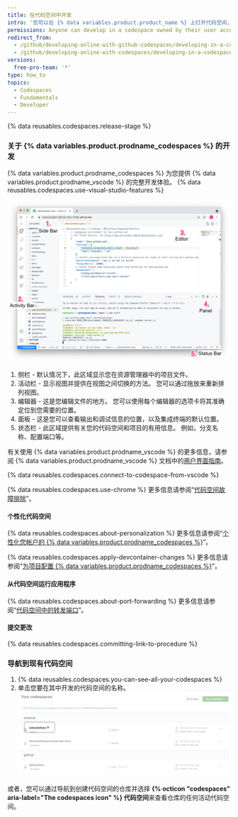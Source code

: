```yaml
---
title: 在代码空间中开发
intro: '您可以在 {% data variables.product.product_name %} 上打开代码空间，然后使用 {% data variables.product.prodname_vscode %} 的功能进行开发。'
permissions: Anyone can develop in a codespace owned by their user account.
redirect_from:
  - /github/developing-online-with-github-codespaces/developing-in-a-codespace
  - /github/developing-online-with-codespaces/developing-in-a-codespace
versions:
  free-pro-team: '*'
type: how_to
topics:
  - Codespaces
  - Fundamentals
  - Developer
---
```


{% data reusables.codespaces.release-stage %}

### 关于 {% data variables.product.prodname_codespaces %} 的开发

{% data variables.product.prodname_codespaces %} 为您提供 {% data variables.product.prodname_vscode %} 的完整开发体验。 {% data reusables.codespaces.use-visual-studio-features %}

![带注释的代码空间概述](/assets/images/help/codespaces/codespace-overview-annotated.png)

1. 侧栏 - 默认情况下，此区域显示您在资源管理器中的项目文件。
2. 活动栏 - 显示视图并提供在视图之间切换的方法。 您可以通过拖放来重新排列视图。
3. 编辑器 - 这是您编辑文件的地方。 您可以使用每个编辑器的选项卡将其准确定位到您需要的位置。
4. 面板 - 这是您可以查看输出和调试信息的位置，以及集成终端的默认位置。
5. 状态栏 - 此区域提供有关您的代码空间和项目的有用信息。 例如，分支名称、配置端口等。

有关使用 {% data variables.product.prodname_vscode %} 的更多信息，请参阅 {% data variables.product.prodname_vscode %} 文档中的[用户界面指南](https://code.visualstudio.com/docs/getstarted/userinterface)。

{% data reusables.codespaces.connect-to-codespace-from-vscode %}

{% data reusables.codespaces.use-chrome %} 更多信息请参阅“[代码空间故障排除](/github/developing-online-with-codespaces/troubleshooting-your-codespace)”。

#### 个性化代码空间

{% data reusables.codespaces.about-personalization %} 更多信息请参阅“[个性化您帐户的 {% data variables.product.prodname_codespaces %}](/codespaces/setting-up-your-codespace/personalizing-codespaces-for-your-account)”。

{% data reusables.codespaces.apply-devcontainer-changes %} 更多信息请参阅“[为项目配置 {% data variables.product.prodname_codespaces %}](/github/developing-online-with-codespaces/configuring-codespaces-for-your-project#apply-changes-to-your-configuration)”。

#### 从代码空间运行应用程序
{% data reusables.codespaces.about-port-forwarding %} 更多信息请参阅“[代码空间中的转发端口](/github/developing-online-with-codespaces/forwarding-ports-in-your-codespace)”。

#### 提交更改

{% data reusables.codespaces.committing-link-to-procedure %}

### 导航到现有代码空间

1. {% data reusables.codespaces.you-can-see-all-your-codespaces %}
2. 单击您要在其中开发的代码空间的名称。 ![代码空间的名称](/assets/images/help/codespaces/click-name-codespace.png)

或者，您可以通过导航到创建代码空间的仓库并选择 **{% octicon "codespaces" aria-label="The codespaces icon" %} 代码空间**来查看仓库的任何活动代码空间。
